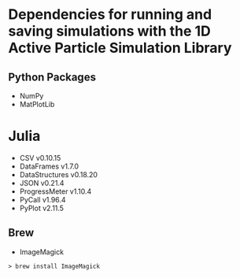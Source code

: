 # Dependencies for running and saving simulations with the 1D Active Particle Simulation Library

## Python Packages
- NumPy
- MatPlotLib


# Julia
- CSV v0.10.15
- DataFrames v1.7.0
- DataStructures v0.18.20
- JSON v0.21.4
- ProgressMeter v1.10.4
- PyCall v1.96.4
- PyPlot v2.11.5


## Brew
- ImageMagick

```console
> brew install ImageMagick
```
